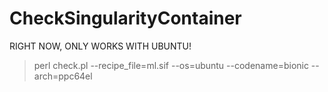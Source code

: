 # CheckSingularityContainer

RIGHT NOW, ONLY WORKS WITH UBUNTU!

> perl check.pl --recipe_file=ml.sif --os=ubuntu --codename=bionic --arch=ppc64el
